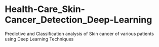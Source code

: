 # Health-Care_Skin-Cancer_Detection_Deep-Learning
Predictive and Classification analysis of Skin cancer of various patients using Deep Learning Techniques
